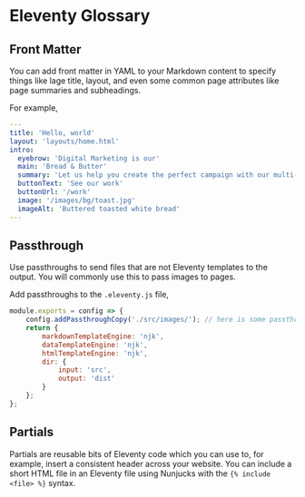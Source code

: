 # Eleventy Glossary

## Front Matter

You can add front matter in YAML to your Markdown content to specify things like lage title, layout, and even some common page attributes like page summaries and subheadings.

For example,

```yaml
---
title: 'Hello, world'
layout: 'layouts/home.html'
intro:
  eyebrow: 'Digital Marketing is our'
  main: 'Bread & Butter'
  summary: 'Let us help you create the perfect campaign with our multi-faceted team of talented creatives.'
  buttonText: 'See our work'
  buttonUrl: '/work'
  image: '/images/bg/toast.jpg'
  imageAlt: 'Buttered toasted white bread'
---
```

## Passthrough

Use passthroughs to send files that are not Eleventy templates to the output. You will commonly use this to pass images to pages.

Add passthroughs to the `.eleventy.js` file,

```js
module.exports = config => {
    config.addPassthroughCopy('./src/images/'); // here is some passthrough
    return {
        markdownTemplateEngine: 'njk',
        dataTemplateEngine: 'njk',
        htmlTemplateEngine: 'njk',
        dir: {
            input: 'src',
            output: 'dist'
        }
    };
};
```

## Partials

Partials are reusable bits of Eleventy code which you can use to, for example, insert a consistent header across your website. You can include a short HTML file in an Eleventy file using Nunjucks with the `{% include <file> %}` syntax.
